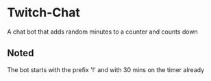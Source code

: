 # Twitch-Chat
A chat bot that adds random minutes to a counter and counts down

## Noted
The bot starts with the prefix '!' and with 30 mins on the timer already

